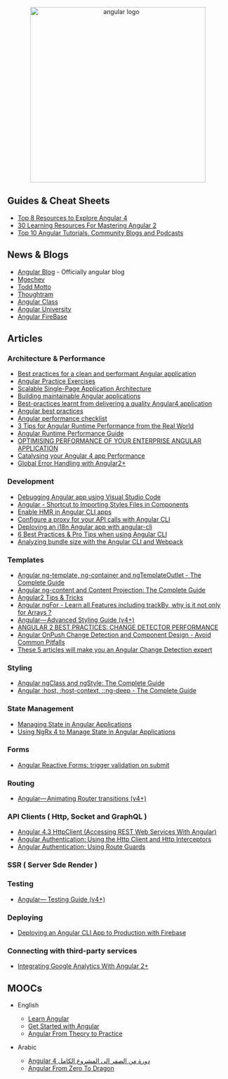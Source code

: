 <p align="center">
  <img width="400" src="https://angular.io/assets/images/logos/angular/angular.svg"  alt="angular logo">
</p>

## Guides & Cheat Sheets

- [Top 8 Resources to Explore Angular 4](https://hackernoon.com/top-8-resources-to-explore-angular-4-ff2c1b42020a)
- [30 Learning Resources For Mastering Angular 2](https://tutorialzine.com/2016/09/30-learning-resources-for-mastering-angular-2)
- [Top 10 Angular Tutorials, Community Blogs and Podcasts](http://blog.angular-university.io/top-10-angular-2-tutorials-blogs-and-podcasts/)

## News & Blogs

- [Angular Blog](https://blog.angular.io/) - Officially angular blog
- [Mgechev](http://blog.mgechev.com/)
- [Todd Motto](https://toddmotto.com/)
- [Thoughtram](https://blog.thoughtram.io/)
- [Angular Class](https://angularclass.com/blog/)
- [Angular University](https://angular-university.io/)
- [Angular FireBase](https://angularfirebase.com/lessons/)

## Articles

### Architecture & Performance

- [Best practices for a clean and performant Angular application](https://medium.freecodecamp.org/best-practices-for-a-clean-and-performant-angular-application-288e7b39eb6f)
- [Angular Practice Exercises](https://jcoop.io/angular-practice-exercises/)
- [Scalable Single-Page Application Architecture](http://blog.mgechev.com/2016/04/10/scalable-javascript-single-page-app-angular2-application-architecture/)
- [Building maintainable Angular applications](https://medium.com/curated-by-versett/building-maintainable-angular-2-applications-5b9ec4b463a1)
- [Best-practices learnt from delivering a quality Angular4 application](https://hackernoon.com/best-practices-learnt-from-delivering-a-quality-angular4-application-2cd074ea53b3)
- [Angular best practices](https://docs.google.com/presentation/d/1dlEE3JMmFtsb1FdFmxhj-vxEfWPfDVp5pXf-YbqAj8o/preview?slide=id.p)
- [Angular performance checklist](https://github.com/mgechev/angular-performance-checklist)
- [3 Tips for Angular Runtime Performance from the Real World](https://blog.angular.io/3-tips-for-angular-runtime-performance-from-the-real-world-d467fbc8f66e)
- [Angular Runtime Performance Guide](https://blog.oasisdigital.com/2017/angular-runtime-performance-guide/)
- [OPTIMISING PERFORMANCE OF YOUR ENTERPRISE ANGULAR APPLICATION](https://ordina-jworks.github.io/angular/2017/04/04/optimising-performance-of-your-enterprise-angular-application.html)
- [Catalysing your Angular 4 app Performance](https://medium.com/paramsingh-66174/catalysing-your-angular-4-app-performance-9211979075f6)
- [Global Error Handling with Angular2+](https://medium.com/@amcdnl/global-error-handling-with-angular2-6b992bdfb59c)

### Development

- [Debugging Angular app using Visual Studio Code](https://medium.com/@auchenberg/super-charged-live-editing-and-javascript-debugging-for-angular-using-visual-studio-code-c29da251ec71)
- [Angular - Shortcut to Importing Styles Files in Components](https://scotch.io/tutorials/angular-shortcut-to-importing-styles-files-in-components)
- [Enable HMR in Angular CLI apps](https://medium.com/@beeman/tutorial-enable-hmr-in-angular-cli-apps-1b0d13b80130)
- [Configure a proxy for your API calls with Angular CLI](https://juristr.com/blog/2016/11/configure-proxy-api-angular-cli/)
- [Deploying an i18n Angular app with angular-cli](https://medium.com/@feloy/deploying-an-i18n-angular-app-with-angular-cli-fc788f17e358)
- [6 Best Practices & Pro Tips when using Angular CLI](https://medium.com/@tomastrajan/6-best-practices-pro-tips-for-angular-cli-better-developer-experience-7b328bc9db81)
- [Analyzing bundle size with the Angular CLI and Webpack](https://coryrylan.com/blog/analyzing-bundle-size-with-the-angular-cli-and-webpack)

### Templates

- [Angular ng-template, ng-container and ngTemplateOutlet - The Complete Guide](https://blog.angular-university.io/angular-ng-template-ng-container-ngtemplateoutlet/)
- [Angular ng-content and Content Projection: The Complete Guide](https://blog.angular-university.io/angular-ng-content/)
- [Angular2 Tips & Tricks](https://medium.com/@amcdnl/angular2-things-you-might-not-know-439ce70d335a)
- [Angular ngFor - Learn all Features including trackBy, why is it not only for Arrays ?](http://blog.angular-university.io/angular-2-ngfor/)
- [Angular— Advanced Styling Guide (v4+)](https://medium.com/google-developer-experts/angular-advanced-styling-guide-v4-f0765616e635)
- [ANGULAR 2 BEST PRACTICES: CHANGE DETECTOR PERFORMANCE](https://www.lucidchart.com/techblog/2016/05/04/angular-2-best-practices-change-detector-performance/)
- [Angular OnPush Change Detection and Component Design - Avoid Common Pitfalls](http://blog.angular-university.io/onpush-change-detection-how-it-works/)
- [These 5 articles will make you an Angular Change Detection expert](https://blog.angularindepth.com/these-5-articles-will-make-you-an-angular-change-detection-expert-ed530d28930)

### Styling

- [Angular ngClass and ngStyle: The Complete Guide](https://blog.angular-university.io/angular-ngclass-ngstyle/)
- [Angular :host, :host-context, ::ng-deep - The Complete Guide](https://blog.angular-university.io/angular-host-context/)

### State Management

- [Managing State in Angular Applications](https://blog.nrwl.io/managing-state-in-angular-applications-22b75ef5625f)
- [Using NgRx 4 to Manage State in Angular Applications](https://blog.nrwl.io/using-ngrx-4-to-manage-state-in-angular-applications-64e7a1f84b7b)

### Forms

- [Angular Reactive Forms: trigger validation on submit](https://loiane.com/2017/08/angular-reactive-forms-trigger-validation-on-submit/)

### Routing

- [Angular— Animating Router transitions (v4+)](https://medium.com/google-developer-experts/angular-2-animate-router-transitions-6de179e00204)

### API Clients ( Http, Socket and GraphQL )

- [Angular 4.3 HttpClient (Accessing REST Web Services With Angular)](https://medium.com/codingthesmartway-com-blog/angular-4-3-httpclient-accessing-rest-web-services-with-angular-2305b8fd654b)
- [Angular Authentication: Using the Http Client and Http Interceptors](https://medium.com/@ryanchenkie_40935/angular-authentication-using-the-http-client-and-http-interceptors-2f9d1540eb8)
- [Angular Authentication: Using Route Guards](https://ryanchenkie.com/angular-authentication-using-route-guards)

### SSR ( Server Sde Render )

### Testing

- [Angular—  Testing Guide (v4+)](https://medium.com/google-developer-experts/angular-2-testing-guide-a485b6cb1ef0)

### Deploying

- [Deploying an Angular CLI App to Production with Firebase](https://scotch.io/tutorials/deploying-an-angular-cli-app-to-production-with-firebase)

### Connecting with third-party services

- [Integrating Google Analytics With Angular 2+](https://scotch.io/tutorials/integrating-google-analytics-with-angular-2)

## MOOCs

- English

  - [Learn Angular](https://scrimba.com/g/gyourfirstangularapp)
  - [Get Started with Angular](https://egghead.io/courses/get-started-with-angular)
  - [Angular From Theory to Practice](https://codecraft.tv/courses/angular/quickstart/overview/)

- Arabic

  - [Angular 4 دورة من الصفر الى المشروع الكامل](https://www.youtube.com/playlist?list=PLMYF6NkLrdN9JJPTR0ksQcT3uumyco7UG)
  - [Angular From Zero To Dragon](https://www.youtube.com/playlist?list=PL1ano0qwNuBwA90YwA-5d8g2wbOYHkl5h)

